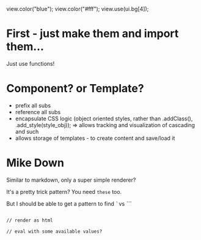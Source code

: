 view.color("blue");
view.color("#fff");
view.use(ui.bg[4]);

# First - just make them and import them...

Just use functions!

# Component? or Template?

- prefix all subs
- reference all subs
- encapsulate CSS logic (object oriented styles, rather than .addClass(), .add_style(style_obj));
	=> allows tracking and visualization of cascading and such
- allows storage of templates - to create content and save/load it

# Mike Down

Similar to markdown, only a super simple renderer?

It's a pretty trick pattern?  You need `these` too.

But I should be able to get a pattern to find *`* vs *```*

```code

```

```html
// render as html
```

```eval
// eval with some available values?
```